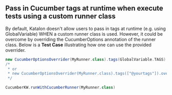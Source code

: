 ## Pass in Cucumber tags at runtime when execute tests using a custom runner class
By default, Katalon doesn't allow users to pass in tags at runtime (e.g. using GlobalVariable) WHEN a custom runner class is used. However, it could be overcome by overriding the CucumberOptions annotation of the runner class. Below is a **Test Case** illustrating how one can use the provided overrider.

```groovy
new CucumberOptionsOverrider(MyRunner.class).tags(GlobalVariable.TAGS).override()
/*
 * or
 * new CucumberOptionsOverrider(MyRunner.class).tags(["@yourtags"]).override()
 */

CucumberKW.runWithCucumberRunner(MyRunner.class)
```

